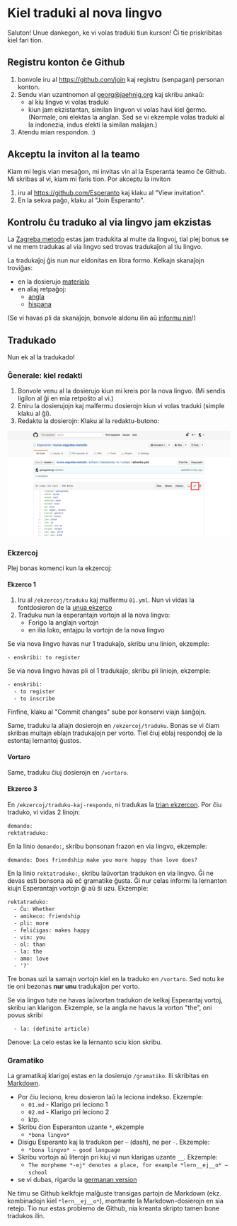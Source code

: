 # Kiel traduki al nova lingvo

Saluton! Unue dankegon, ke vi volas traduki tiun kurson! Ĉi tie priskribitas kiel fari tion.

## Registru konton ĉe Github

1. bonvole iru al https://github.com/join kaj registru (senpagan) personan konton.
2. Sendu vian uzantnomon al georg@jaehnig.org kaj skribu ankaŭ:
   - al kiu lingvo vi volas traduki
   - kiun jam ekzistantan, similan lingvon vi volas havi kiel ĝermo. (Normale, oni elektas la anglan. Sed se vi ekzemple volas traduki al la indonezia, indus elekti la similan malajan.)
3. Atendu mian respondon. :)

## Akceptu la inviton al la teamo

Kiam mi legis vian mesaĝon, mi invitas vin al la Esperanta teamo ĉe Github. Mi skribas al vi, kiam mi faris tion. Por akceptu la inviton

1. iru al https://github.com/Esperanto kaj klaku al "View invitation".
2. En la sekva paĝo, klaku al "Join Esperanto".

## Kontrolu ĉu traduko al via lingvo jam ekzistas

La [Zagreba metodo](https://eo.wikipedia.org/wiki/Zagreba_metodo) estas jam tradukita al multe da lingvoj, tial plej bonus se vi ne mem tradukas al via lingvo sed trovas tradukaĵon al tiu lingvo.  

La tradukaĵoj ĝis nun nur eldonitas en libra formo. Kelkajn skanaĵojn troviĝas:

- en la dosierujo [materialo](materialo)
- en aliaj retpaĝoj:
	- [angla](http://esperantofre.com/zagreb/zagreba.htm)
	- [hispana](http://esperantofre.com/zagreb/zagrebh.htm)

(Se vi havas pli da skanaĵojn, bonvole aldonu ilin aŭ [informu nin](mailto:georg@jaehnig.org)!)

## Tradukado

Nun ek al la tradukado!

### Ĝenerale: kiel redakti

1. Bonvole venu al la dosierujo kiun mi kreis por la nova lingvo. (Mi sendis ligilon al ĝi en mia retpoŝto al vi.)
2. Eniru la dosierujojn kaj malfermu dosierojn kiun vi volas traduki (simple klaku al ĝi).
3. Redaktu la dosierojn: Klaku al la redaktu-butono:

![Redaktu](redaktu.png)

### Ekzercoj

Plej bonas komenci kun la ekzercoj:

#### Ekzerco 1 

1. Iru al `/ekzercoj/traduku` kaj malfermu `01.yml`. Nun vi vidas la fontdosieron de la [unua ekzerco](http://learn.esperanto.com/en/01/ekzerco1/)
2. Traduku nun la esperantajn vortojn al la nova lingvo:
   - Forigo la anglajn vortojn
   - en ilia loko, entajpu la vortojn de la nova lingvo

Se via nova lingvo havas nur 1 tradukaĵo, skribu unu linion, ekzemple:

    - enskribi: to register

Se via nova lingvo havas pli ol 1 tradukaĵo, skribu pli liniojn, ekzemple:

    - enskribi: 
      - to register
      - to inscribe

Finfine, klaku al "Commit changes" sube por konservi viajn ŝanĝojn.

Same, traduku la aliajn dosierojn en `/ekzercoj/traduku`. Bonas se vi ĉiam skribas multajn eblajn tradukaĵojn per vorto. Tiel ĉiuj eblaj respondoj de la estontaj lernantoj ĝustos.

#### Vortaro 

Same, traduku ĉiuj dosierojn en `/vortaro`.

#### Ekzerco 3

En `/ekzercoj/traduku-kaj-respondu`, ni tradukas la [trian ekzercon](http://learn.esperanto.com/en/01/ekzerco3/). Por ĉiu traduko, vi vidas 2 linojn:

    demando:
    rektatraduko:

En la linio `demando:`, skribu bonsonan frazon en via lingvo, ekzemple:

    demando: Does friendship make you more happy than love does?

En la linio `rektatraduko:`, skribu laŭvortan tradukon en via lingvo. Ĝi ne devas esti bonsona aŭ eĉ gramatike ĝusta. Ĝi nur celas informi la lernanton kiujn Esperantajn vortojn ĝi aŭ ŝi uzu.  Ekzemple:

    rektatraduko: 
      - Ĉu: Whether
      - amikeco: friendship
      - pli: more
      - feliĉigas: makes happy
      - vin: you
      - ol: than
      - la: the
      - amo: love
      - '?'
Tre bonas uzi la samajn vortojn kiel en la traduko en `/vortaro`. Sed notu ke tie oni bezonas __nur unu__ tradukaĵon per vorto.

Se via lingvo tute ne havas laŭvortan tradukon de kelkaj Esperantaj vortoj, skribu ian klarigon. Ekzemple, se la angla ne havus la vorton "the", oni povus skribi

      - la: (definite article)

Denove: La celo estas ke la lernanto sciu kion skribu.


### Gramatiko

La gramatikaj klarigoj estas en la dosierujo `/gramatiko`. Ili skribitas en [Markdown](https://en.wikipedia.org/wiki/Markdown). 

- Por ĉiu leciono, kreu dosieron laŭ la leciona indekso. Ekzemple:
  -  `01.md` - Klarigo pri leciono 1
  -  `02.md` - Klarigo pri leciono 2
  - ktp.
- Skribu ĉion Esperanton uzante `*`, ekzemple
  - `*bona lingvo*`
- Disigu Esperanto kaj la tradukon per `–` (dash), ne per `-`. Ekzemple:
  - `*bona lingvo* – good language`
- Skribu vortojn aŭ literojn pri kiuj vi nun klarigas uzante `__`. Ekzemple:
  - `The morpheme *-ej* denotes a place, for example *lern__ej__o* – school`
- se vi dubas, rigardu la [germanan version](de/)

Ne timu se Github kelkfoje malĝuste transigas partojn de Markdown (ekz. kombinadojn kiel `*lern__ej__o*`), montrante la Markdown-dosierojn en sia retejo. Tio nur estas problemo de Github, nia kreanta skripto tamen bone tradukos ilin.



